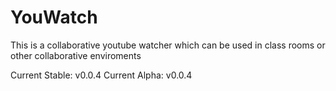 # YouWatch

This is a collaborative youtube watcher which can be used in class rooms or other collaborative enviroments

Current Stable: v0.0.4
Current Alpha: v0.0.4